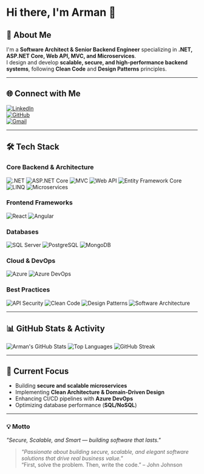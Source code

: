 # Hi there, I'm Arman 👋

## 🚀 About Me
I'm a **Software Architect & Senior Backend Engineer** specializing in **.NET, ASP.NET Core, Web API, MVC, and Microservices**.  
I design and develop **scalable, secure, and high-performance backend systems**, following **Clean Code** and **Design Patterns** principles.

---

## 🌐 Connect with Me  

[![LinkedIn](https://img.shields.io/badge/LinkedIn-Arman%20DS-0A66C2?style=for-the-badge&logo=linkedin&logoColor=white)](https://www.linkedin.com/in/arman-ds-b3b967291)  
[![GitHub](https://img.shields.io/badge/GitHub-ds--index-181717?style=for-the-badge&logo=github&logoColor=white)](https://github.com/ds-index)  
[![Gmail](https://img.shields.io/badge/Email-ds.limited.ar@gmail.com-D14836?style=for-the-badge&logo=gmail&logoColor=white)](mailto:ds.limited.ar@gmail.com)  

---

## 🛠️ Tech Stack  

### **Core Backend & Architecture**
![.NET](https://img.shields.io/badge/.NET-512BD4?style=for-the-badge&logo=dotnet&logoColor=white)
![ASP.NET Core](https://img.shields.io/badge/ASP.NET%20Core-5C2D91?style=for-the-badge&logo=dotnet&logoColor=white)
![MVC](https://img.shields.io/badge/MVC-68217A?style=for-the-badge&logo=dotnet&logoColor=white)
![Web API](https://img.shields.io/badge/Web%20API-2C2D72?style=for-the-badge&logo=dotnet&logoColor=white)
![Entity Framework Core](https://img.shields.io/badge/Entity%20Framework-512BD4?style=for-the-badge&logo=dotnet&logoColor=white)
![LINQ](https://img.shields.io/badge/LINQ-0078D7?style=for-the-badge&logo=csharp&logoColor=white)
![Microservices](https://img.shields.io/badge/Microservices-00B0D8?style=for-the-badge&logo=apachekafka&logoColor=white)

### **Frontend Frameworks**
![React](https://img.shields.io/badge/React-61DAFB?style=for-the-badge&logo=react&logoColor=black)
![Angular](https://img.shields.io/badge/Angular-DD0031?style=for-the-badge&logo=angular&logoColor=white)

### **Databases**
![SQL Server](https://img.shields.io/badge/SQL%20Server-CC2927?style=for-the-badge&logo=microsoftsqlserver&logoColor=white)
![PostgreSQL](https://img.shields.io/badge/PostgreSQL-316192?style=for-the-badge&logo=postgresql&logoColor=white)
![MongoDB](https://img.shields.io/badge/MongoDB-47A248?style=for-the-badge&logo=mongodb&logoColor=white)

### **Cloud & DevOps**
![Azure](https://img.shields.io/badge/Azure-0078D4?style=for-the-badge&logo=microsoftazure&logoColor=white)
![Azure DevOps](https://img.shields.io/badge/Azure%20DevOps-0078D7?style=for-the-badge&logo=azuredevops&logoColor=white)

### **Best Practices**
![API Security](https://img.shields.io/badge/API%20Security-EE0000?style=for-the-badge&logo=owasp&logoColor=white)
![Clean Code](https://img.shields.io/badge/Clean%20Code-00A98F?style=for-the-badge&logo=readthedocs&logoColor=white)
![Design Patterns](https://img.shields.io/badge/Design%20Patterns-4A154B?style=for-the-badge&logo=sketch&logoColor=white)
![Software Architecture](https://img.shields.io/badge/Software%20Architecture-FF6F00?style=for-the-badge&logo=archlinux&logoColor=white)

---

## 📊 GitHub Stats & Activity

![Arman's GitHub Stats](https://github-readme-stats.vercel.app/api?username=ds-index&show_icons=true&theme=radical)
![Top Languages](https://github-readme-stats.vercel.app/api/top-langs/?username=ds-index&layout=compact&theme=radical)
![GitHub Streak](https://github-readme-streak-stats.herokuapp.com/?user=ds-index&theme=radical)

---

## 🌱 Current Focus
- Building **secure and scalable microservices**
- Implementing **Clean Architecture & Domain-Driven Design**
- Enhancing CI/CD pipelines with **Azure DevOps**
- Optimizing database performance (**SQL/NoSQL**)

---

### 💡 Motto
*"Secure, Scalable, and Smart — building software that lasts."*  
> *"Passionate about building secure, scalable, and elegant software solutions that drive real business value."*  
> “First, solve the problem. Then, write the code.” – John Johnson


